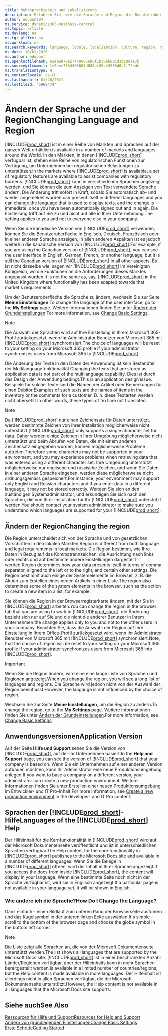```yaml
---
title: Mehrsprachigkeit und Lokalisierung
description: Erfahren Sie, wie die Sprache und Region die Benutzeroberfläche in Business Central beeinflussen. Um der Benutzeroberfläche die Sprache zu ändern, wechseln Sie zur Seite Meine Einstellungen.
author: edupont04
ms.service: dynamics365-business-central
ms.topic: article
ms.devlang: na
ms.tgt_pltfrm: na
ms.workload: na
ms.search.keywords: language, locale, localization, culture, region, regional settings
ms.date: 10/01/2020
ms.author: edupont
ms.openlocfilehash: 65eae978e274c06856b0f1bc6eb8d1d1b10dae7b
ms.sourcegitcommit: 1c9eec7554305603d688bf85ce3986d0b1f72ede
ms.translationtype: HT
ms.contentlocale: de-CH
ms.lasthandoff: 01/26/2021
ms.locfileid: "5068474"
---
```

# <a name="changing-language-and-region"></a><span data-ttu-id="dcd6d-104">Ändern der Sprache und der Region</span><span class="sxs-lookup"><span data-stu-id="dcd6d-104">Changing Language and Region</span></span>

[!INCLUDE[prod_short](includes/prod_short.md)] <span data-ttu-id="dcd6d-105">ist in einer Reihe von Märkten und Sprachen auf der ganzen Welt erhältlich.</span><span class="sxs-lookup"><span data-stu-id="dcd6d-105">is available in a number of markets and languages around the World.</span></span> <span data-ttu-id="dcd6d-106">In den Märkten, in denen [!INCLUDE[prod_short](includes/prod_short.md)] verfügbar ist, stehen eine Reihe von regulatorischen Funktionen zur Verfügung, um Unternehmen bei regulatorischen Belastungen zu unterstützen.</span><span class="sxs-lookup"><span data-stu-id="dcd6d-106">In the markets where [!INCLUDE[prod_short](includes/prod_short.md)] is available, a set of regulatory features are available to assist companies with regulatory burdens.</span></span> [!INCLUDE[prod_short](includes/prod_short.md)] <span data-ttu-id="dcd6d-107">kann in verschiedenen Sprachen angezeigt werden, und Sie können die zum Anzeigen von Text verwendete Sprache ändern. Die Änderung tritt sofort in Kraft, sobald Sie automatisch ab- und wieder angemeldet wurden.</span><span class="sxs-lookup"><span data-stu-id="dcd6d-107">can present itself in different languages and you can change the language that is used to display texts, and the change is immediate, once you have been automatically signed out and in again.</span></span> <span data-ttu-id="dcd6d-108">Die Einstellung trifft auf Sie zu und nicht auf alle in Ihrer Unternehmung.</span><span class="sxs-lookup"><span data-stu-id="dcd6d-108">The setting applies to you and not to everyone else in your company.</span></span>  

<span data-ttu-id="dcd6d-109">Wenn Sie die kanadische Version von [!INCLUDE[prod_short](includes/prod_short.md)] verwenden, können Sie die Benutzeroberfläche in Englisch, Deutsch, Französisch oder in einer anderen Sprache anzeigen, in allen anderen Aspekten ist es jedoch weiterhin die kanadische Version von [!INCLUDE[prod_short](includes/prod_short.md)].</span><span class="sxs-lookup"><span data-stu-id="dcd6d-109">For example, if you are using the Canadian version of [!INCLUDE[prod_short](includes/prod_short.md)], you can see the user interface in English, German, French, or another language, but it is still the Canadian version of [!INCLUDE[prod_short](includes/prod_short.md)] in all other aspects.</span></span> <span data-ttu-id="dcd6d-110">Es ist nicht dasselbe wie, sagen wir [!INCLUDE[prod_short](includes/prod_short.md)] im Vereinigten Königreich, wo die Funktionen an die Anforderungen dieses Marktes angepasst wurden.</span><span class="sxs-lookup"><span data-stu-id="dcd6d-110">It is not the same as, say, [!INCLUDE[prod_short](includes/prod_short.md)] in the United Kingdom where functionality has been adapted towards that market's requirements.</span></span>  

<span data-ttu-id="dcd6d-111">Um der Benutzeroberfläche die Sprache zu ändern, wechseln Sie zur Seite **Meine Einstellungen**.</span><span class="sxs-lookup"><span data-stu-id="dcd6d-111">To change the language of the user interface, go to the **My Settings** page.</span></span> <span data-ttu-id="dcd6d-112">Weitere Informationen finden Sie unter [Ändern der Grundeinstellungen](ui-change-basic-settings.md#language).</span><span class="sxs-lookup"><span data-stu-id="dcd6d-112">For more information, see [Change Basic Settings](ui-change-basic-settings.md#language).</span></span> 

> [!NOTE]  
> <span data-ttu-id="dcd6d-113">Die Auswahl der Sprachen wird auf Ihre Einstellung in Ihrem Microsoft 365-Profil zurückgesetzt, wenn Ihr Administrator Benutzer von Microsoft 365 mit [!INCLUDE[prod_short](includes/prod_short.md)] synchronisiert.</span><span class="sxs-lookup"><span data-stu-id="dcd6d-113">The choice of languages will be reset to your setting on your Microsoft 365 profile if your administrator synchronizes users from Microsoft 365 to [!INCLUDE[prod_short](includes/prod_short.md)].</span></span>

<span data-ttu-id="dcd6d-114">Die Änderung der Texte in den Daten der Anwendung ist kein Bestandteil der Multilanguagefunktionalität.</span><span class="sxs-lookup"><span data-stu-id="dcd6d-114">Changing the texts that are stored as application data is not part of the multilanguage capability.</span></span> <span data-ttu-id="dcd6d-115">Dies ist durch das Design der Anwendung bedingt.</span><span class="sxs-lookup"><span data-stu-id="dcd6d-115">This is an application design issue.</span></span> <span data-ttu-id="dcd6d-116">Beispiele für solche Texte sind die Namen der Artikel oder Bemerkungen für einen Debitor.</span><span class="sxs-lookup"><span data-stu-id="dcd6d-116">Examples of such texts are the names of items in the inventory or the comments for a customer.</span></span> <span data-ttu-id="dcd6d-117">D. h. diese Textarten werden nicht übersetzt.</span><span class="sxs-lookup"><span data-stu-id="dcd6d-117">In other words, these types of text are not translated.</span></span>  

> [!NOTE]  
> <span data-ttu-id="dcd6d-118">Da  [!INCLUDE[prod_short](includes/prod_short.md)] nur einen Zeichensatz für Daten unterstützt, werden bestimmte Zeichen von Ihrer Installation möglicherweise nicht unterstützt.</span><span class="sxs-lookup"><span data-stu-id="dcd6d-118">[!INCLUDE[prod_short](includes/prod_short.md)] only supports a single character set for data.</span></span> <span data-ttu-id="dcd6d-119">Daher werden einige Zeichen in Ihrer Umgebung möglicherweise nicht unterstützt und beim Abrufen von Daten, die mit einem anderen Zeichensatz eingegeben wurden, können möglicherweise Probleme auftreten.</span><span class="sxs-lookup"><span data-stu-id="dcd6d-119">Therefore some characters may not be supported in your environment, and you may experience problems when retrieving data that was entered using a different character set.</span></span> <span data-ttu-id="dcd6d-120">Ihre Umgebung unterstützt möglicherweise nur englische und russische Zeichen, und wenn Sie Daten in einer anderen Sprache eingeben, werden diese möglicherweise nicht ordnungsgemäss gespeichert.</span><span class="sxs-lookup"><span data-stu-id="dcd6d-120">For instance, your environment may support only English and Russian characters and if you enter data in a different language, it may not be stored correctly.</span></span> <span data-ttu-id="dcd6d-121">Wenden Sie sich an den zuständigen Systemadministrator, und erkundigen Sie sich nach den Sprachen, die von Ihrer Installation für Ihr [!INCLUDE[prod_short](includes/prod_short.md)] unterstützt werden.</span><span class="sxs-lookup"><span data-stu-id="dcd6d-121">You should contact your system administrator to make sure you understand which languages are supported for your [!INCLUDE[prod_short](includes/prod_short.md)].</span></span>  

## <a name="changing-the-region"></a><span data-ttu-id="dcd6d-122">Ändern der Region</span><span class="sxs-lookup"><span data-stu-id="dcd6d-122">Changing the region</span></span>
<span data-ttu-id="dcd6d-123">Die Region unterscheidet sich von der Sprache und von gesetzlichen Vorschriften in den lokalen Märkten.</span><span class="sxs-lookup"><span data-stu-id="dcd6d-123">Region is different from both language and legal requirements in local markets.</span></span> <span data-ttu-id="dcd6d-124">Die Region bestimmt, wie Ihre Daten in Bezug auf das Kommatrennzeichen, die Ausrichtung nach links oder rechts und auf bestimmte andere Einstellungen dargestellt werden.</span><span class="sxs-lookup"><span data-stu-id="dcd6d-124">Region determines how your data presents itself in terms of comma separator, aligned to the left or to the right, and certain other settings.</span></span> <span data-ttu-id="dcd6d-125">Die Region bestimmt auch einige der Systemelemente im Browser, z. B. die Aktion zum Erstellen eines neuen Artikels in einer Liste.</span><span class="sxs-lookup"><span data-stu-id="dcd6d-125">The region also determines some of the system elements in the browser, such as the action to create a new item in a list, for example.</span></span>  

<span data-ttu-id="dcd6d-126">Sie können die Region in der Browserregisterkarte ändern, mit der Sie in [!INCLUDE[prod_short](includes/prod_short.md)] arbeiten.</span><span class="sxs-lookup"><span data-stu-id="dcd6d-126">You can change the region in the browser tab that you are using to work in [!INCLUDE[prod_short](includes/prod_short.md)].</span></span> <span data-ttu-id="dcd6d-127">die Änderung bezieht sich nur auf Sie  und die nicht die anderer Benutzer in Ihrem Unternehmen.</span><span class="sxs-lookup"><span data-stu-id="dcd6d-127">the change applies only to you and not to the other users in your company.</span></span>  <span data-ttu-id="dcd6d-128">Beachten Sie, dass die Auswahl der Region auf Ihre Einstellung in Ihrem Office-Profil zurückgesetzt wird, wenn Ihr Administrator Benutzer von Microsoft 365 mit [!INCLUDE[prod_short](includes/prod_short.md)] synchronisiert.</span><span class="sxs-lookup"><span data-stu-id="dcd6d-128">Note, that the choice of region will be reset to your setting on your Microsoft 365 profile if your administrator synchronizes users from Microsoft 365 into [!INCLUDE[prod_short](includes/prod_short.md)].</span></span>

> [!IMPORTANT]  
>  <span data-ttu-id="dcd6d-129">Wenn Sie die Region ändern, wird eine eine lange Liste von Sprachen und Regionen angezeigt.</span><span class="sxs-lookup"><span data-stu-id="dcd6d-129">When you change the region, you will see a long list of languages and regions.</span></span> <span data-ttu-id="dcd6d-130">Die Sprache wird jedoch nicht von der Auswahl der Region beeinflusst.</span><span class="sxs-lookup"><span data-stu-id="dcd6d-130">However, the langauge is not influenced by the choice of region.</span></span>  

<span data-ttu-id="dcd6d-131">Wechseln Sie zur Seite **Meine Einstellungen**, um die Region zu ändern.</span><span class="sxs-lookup"><span data-stu-id="dcd6d-131">To change the region, go to the **My Settings** page.</span></span> <span data-ttu-id="dcd6d-132">Weitere Informationen finden Sie unter [Ändern der Grundeinstellungen](ui-change-basic-settings.md).</span><span class="sxs-lookup"><span data-stu-id="dcd6d-132">For more information, see [Change Basic Settings](ui-change-basic-settings.md).</span></span>  

## <a name="application-version"></a><span data-ttu-id="dcd6d-133">Anwendungsversionen</span><span class="sxs-lookup"><span data-stu-id="dcd6d-133">Application Version</span></span>

<span data-ttu-id="dcd6d-134">Auf der Seite **Hilfe und Support** sehen Sie die Version von [!INCLUDE[prod_short](includes/prod_short.md)], auf der Ihr Unternehmen basiert.</span><span class="sxs-lookup"><span data-stu-id="dcd6d-134">In the **Help and Support** page, you can see the version of [!INCLUDE[prod_short](includes/prod_short.md)] that your company is based on.</span></span> <span data-ttu-id="dcd6d-135">Wenn Sie ein Unternehmen auf einer anderen Version aufbauen möchten, kann Ihr Administrator eine neue Produktionsumgebung anlegen.</span><span class="sxs-lookup"><span data-stu-id="dcd6d-135">If you want to base a company on a different version, your administrator can create a new production environment.</span></span> <span data-ttu-id="dcd6d-136">Weitere Informationen finden Sie unter [Erstellen einer neuen Produktionsumgebung](/dynamics365/business-central/dev-itpro/administration/tenant-admin-center-environments#create-a-new-production-environment) im Entwickler- und IT Pro-Inhalt.</span><span class="sxs-lookup"><span data-stu-id="dcd6d-136">For more information, see [Create a new production environment](/dynamics365/business-central/dev-itpro/administration/tenant-admin-center-environments#create-a-new-production-environment) in the developer- and IT Pro content.</span></span>  

## <a name="languages-of-the-prod_short-help"></a><span data-ttu-id="dcd6d-137">Sprachen der [!INCLUDE[prod_short](includes/prod_short.md)]-Hilfe</span><span class="sxs-lookup"><span data-stu-id="dcd6d-137">Languages of the [!INCLUDE[prod_short](includes/prod_short.md)] Help</span></span>
<span data-ttu-id="dcd6d-138">Der Hilfeinhalt für die Kernfunktionalität in [!INCLUDE[prod_short](includes/prod_short.md)] wird auf der Microsoft Dokumentenseite veröffentlicht und ist in unterschiedlichen Sprachen verfügbar.</span><span class="sxs-lookup"><span data-stu-id="dcd6d-138">The Help content for the core functionality in [!INCLUDE[prod_short](includes/prod_short.md)] publishes to the Microsoft Docs site and available in a number of different languages.</span></span> <span data-ttu-id="dcd6d-139">Wenn Sie die Belege in [!INCLUDE[prod_short](includes/prod_short.md)] öffnen, wird der Inhalt in Ihrer Sprache angezeigt.</span><span class="sxs-lookup"><span data-stu-id="dcd6d-139">If you access the docs from inside [!INCLUDE[prod_short](includes/prod_short.md)], the content will display in your language.</span></span> <span data-ttu-id="dcd6d-140">Wenn eine bestimmte Seite noch nicht in der Sprache verfügbar ist, wird sie in Englisch angezeigt.</span><span class="sxs-lookup"><span data-stu-id="dcd6d-140">If a particular page is not available in your language yet, it will be shown in English.</span></span>

### <a name="how-do-i-change-the-language"></a><span data-ttu-id="dcd6d-141">Wie ändere ich die Sprache?</span><span class="sxs-lookup"><span data-stu-id="dcd6d-141">How Do I Change the Language?</span></span>
<span data-ttu-id="dcd6d-142">Ganz einfach - einen Bildlauf zum unteren Rand der Browserseite ausführen und das Kugelsymbol in der unteren linken Ecke auswählen.</span><span class="sxs-lookup"><span data-stu-id="dcd6d-142">It's simple - scroll to the bottom of the browser page and choose the globe symbol in the bottom left corner.</span></span>

> [!NOTE]  
> <span data-ttu-id="dcd6d-143">Die Liste zeigt alle Sprachen an, die von der Microsoft Dokumentenseite unterstützt werden.</span><span class="sxs-lookup"><span data-stu-id="dcd6d-143">The list shows all languages that are supported by the Microsoft Docs site.</span></span> [!INCLUDE[prod_short](includes/prod_short.md)] <span data-ttu-id="dcd6d-144">ist in einer beschränkten Anzahl Länder/Regionen verfügbar, aber der  Hilfeinhalts kann in mehr Sprachen bereitgestellt werden.</span><span class="sxs-lookup"><span data-stu-id="dcd6d-144">is available in a limited number of countries/regions, but the Help content is made available in more languages.</span></span> <span data-ttu-id="dcd6d-145">Der Hilfeinhalt ist allerdings nicht in allen Sprachen verfügbar, die die Microsoft Dokumentenseite unterstützt.</span><span class="sxs-lookup"><span data-stu-id="dcd6d-145">However, the Help content is not available in all languages that the Microsoft Docs site supports.</span></span>

## <a name="see-also"></a><span data-ttu-id="dcd6d-146">Siehe auch</span><span class="sxs-lookup"><span data-stu-id="dcd6d-146">See Also</span></span>

[<span data-ttu-id="dcd6d-147">Ressourcen für Hilfe und Support</span><span class="sxs-lookup"><span data-stu-id="dcd6d-147">Resources for Help and Support</span></span>](product-help-and-support.md)  
[<span data-ttu-id="dcd6d-148">Ändern von grundlegenden Einstellungen</span><span class="sxs-lookup"><span data-stu-id="dcd6d-148">Change Basic Settings</span></span>](ui-change-basic-settings.md)  
[<span data-ttu-id="dcd6d-149">Erste Schritte</span><span class="sxs-lookup"><span data-stu-id="dcd6d-149">Getting Started</span></span>](product-get-started.md)  
